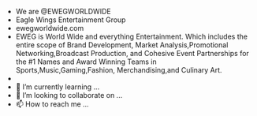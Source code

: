 - We are @EWEGWORLDWIDE
- Eagle Wings Entertainment Group
- ewegworldwide.com
- EWEG is World Wide and everything Entertainment. Which includes the entire scope of Brand Development, Market Analysis,Promotional Networking,Broadcast Production, and Cohesive Event Partnerships for the #1 Names and Award Winning Teams in Sports,Music,Gaming,Fashion, Merchandising,and Culinary Art.
- 
- 🌱 I’m currently learning ...
- 💞️ I’m looking to collaborate on ...
- 📫 How to reach me ...

<!---
EWEGWORLDWIDE/EWEGWORLDWIDE is a ✨ special ✨ repository because its `README.md` (this file) appears on your GitHub profile.
You can click the Preview link to take a look at your changes.
--->
